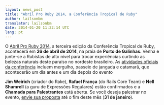 ```yaml
---
layout: news_post
title: "Abril Pro Ruby 2014, a Conferência Tropical de Ruby"
author: lailsonbm
translator: lailsonbm
date: 2014-01-20 11:22:14 UTC
lang: pt
---
```


O [Abril Pro Ruby 2014](http://abrilproruby.com/pt/), a terceira edição da Conferência Tropical de Ruby, acontecerá em **26 de abril de 2014**, na praia de **Porto de Galinhas**. Venha e junte-se a Rubistas de alto nível para trocar experiências curtindo as belezas naturais deste paraíso no nordeste brasileiro. As [atividades oficiais da conferência](http://abrilproruby.com/pt/conference/) incluem mergulho, passeio de jangada e catamarã, que acontecerão um dia antes e um dia depois do evento

**Jim Weirich** (criador do Rake), **Rafael França** (do Rails Core Team) e **Nell Shamrell** (a guru de Expressões Regulares) estão confirmados e a **Chamada para Palestrantes** está aberta. Se você deseja palestrar no evento, [envie sua proposta](http://cfp.abrilproruby.com/) até o fim deste mês (**31 de janeiro**).
